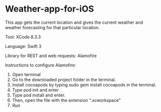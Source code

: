 # Weather-app-for-iOS
This app gets the current location and gives the current weather and weather forecasting for that particular location.

Tool: XCode 8.3.3

Language: Swift 3

Library for REST and web requests: Alamofire

Instructions to configure Alamofire:
1. Open terminal
2. Go to the downloaded project folder in the terminal.
3. Install cocoapods by typing sudo gem install cocoapods in the terminal.
4. Type pod init and enter
5. Type pod install and enter.
6. Then, open the file with the extension ".xcworkspace"
7. Run 

